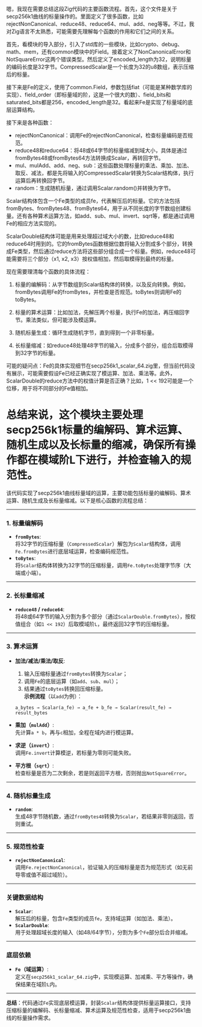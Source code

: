 嗯，我现在需要总结这段Zig代码的主要函数流程。首先，这个文件是关于secp256k1曲线的标量操作的。里面定义了很多函数，比如rejectNonCanonical、reduce48、reduce64、mul、add、neg等等。不过，我对Zig语言不太熟悉，可能需要先理解每个函数的作用和它们之间的关系。

首先，看模块的导入部分，引入了std库的一些模块，比如crypto、debug、math、mem，还有common模块中的Field。接着定义了NonCanonicalError和NotSquareError这两个错误类型。然后定义了encoded_length为32，说明标量的编码长度是32字节。CompressedScalar是一个长度为32的u8数组，表示压缩后的标量。

接下来是Fe的定义，使用了common.Field，参数包括fiat（可能是某种数学库的实现）、field_order（即标量域的阶，这是一个很大的数）、field_bits和saturated_bits都是256，encoded_length是32。看起来Fe是实现了标量域的底层运算结构。

接下来是各种函数：

- rejectNonCanonical：调用Fe的rejectNonCanonical，检查标量编码是否规范。
- reduce48和reduce64：将48或64字节的标量缩减到域大小，具体是通过fromBytes48或fromBytes64方法转换成Scalar，再转回字节。
- mul、mulAdd、add、neg、sub：这些函数处理标量的乘法、乘加、加法、取反、减法，都是先将输入的CompressedScalar转换为Scalar结构体，执行运算后再转换回字节。
- random：生成随机标量，通过调用Scalar.random()并转换为字节。

Scalar结构体包含一个Fe类型的成员fe，代表解压后的标量。它的方法包括fromBytes、fromBytes48、fromBytes64，用于从不同长度的字节数组创建标量。还有各种算术运算方法，如add、sub、mul、invert、sqrt等，都是通过调用Fe的相应方法实现的。

ScalarDouble结构体可能是用来处理超过域大小的数，比如reduce48和reduce64时用到的。它的fromBytes函数根据位数将输入分割成多个部分，转换成Fe类型，然后通过reduce方法将这些部分组合成一个标量。例如，reduce48可能需要将三个部分（x1, x2, x3）按权值相加，然后取模得到最终的标量。

现在需要理清每个函数的具体流程：

1. 标量的编解码：从字节数组到Scalar结构体的转换，以及反向转换。例如，fromBytes调用Fe的fromBytes，并检查是否规范。toBytes则调用Fe的toBytes。

2. 标量的算术运算：比如加法，先解压两个标量，执行Fe的加法，再压缩回字节。乘法类似，但可能涉及模运算。

3. 随机标量生成：循环生成随机字节，直到得到一个非零标量。

4. 长标量缩减：如reduce48处理48字节的输入，分成多个部分，组合后取模得到32字节的标量。

可能的疑问点：Fe的具体实现细节在secp256k1_scalar_64.zig里，但当前代码没有展示，可能需要假设Fe已经正确实现了模运算、加法、乘法等。此外，ScalarDouble的reduce方法中的权值计算是否正确？比如，1 << 192可能是一个位移，用于将不同部分的Fe值相加。

总结来说，这个模块主要处理secp256k1标量的编解码、算术运算、随机生成以及长标量的缩减，确保所有操作都在模域阶L下进行，并检查输入的规范性。
================================================
该代码实现了secp256k1曲线标量域的运算，主要功能包括标量的编解码、算术运算、随机生成及长标量缩减。以下是核心函数的流程总结：

---

### **1. 标量编解码**
- **`fromBytes`**:  
  将32字节的压缩标量（`CompressedScalar`）解包为`Scalar`结构体，调用`Fe.fromBytes`进行底层域运算，检查编码规范性。
- **`toBytes`**:  
  将`Scalar`结构体转换为32字节的压缩标量，调用`Fe.toBytes`处理字节序（大端或小端）。

---

### **2. 长标量缩减**
- **`reduce48` / `reduce64`**:  
  将48或64字节的输入分割为多个部分（通过`ScalarDouble.fromBytes`），按权值组合（如`1 << 192`）后取模域阶`L`，最终返回32字节的压缩标量。

---

### **3. 算术运算**
- **加法/减法/乘法/取反**:  
  1. 输入压缩标量通过`fromBytes`转换为`Scalar`；  
  2. 调用`Fe`的底层运算（如`add`、`sub`、`mul`）；  
  3. 结果通过`toBytes`转换回压缩标量。  
  **示例流程**（以`add`为例）：  
  ```zig
  a_bytes → Scalar(a_fe) → a_fe + b_fe → Scalar(result_fe) → result_bytes
  ```

- **乘加（`mulAdd`）**:  
  先计算`a * b`，再与`c`相加，全程在域内进行模运算。

- **求逆（`invert`）**:  
  调用`Fe.invert`计算模逆，若标量为零则可能失败。

- **平方根（`sqrt`）**:  
  检查标量是否为二次剩余，若是则返回平方根，否则抛出`NotSquareError`。

---

### **4. 随机标量生成**
- **`random`**:  
  生成48字节随机数，通过`fromBytes48`转换为`Scalar`，若结果非零则返回，否则重试。

---

### **5. 规范性检查**
- **`rejectNonCanonical`**:  
  调用`Fe.rejectNonCanonical`，验证输入的压缩标量是否为规范形式（如无前导零或值不超过域阶）。

---

### **关键数据结构**
- **`Scalar`**:  
  解压后的标量，包含`Fe`类型的成员`fe`，支持域运算（如加法、乘法）。
- **`ScalarDouble`**:  
  用于处理超域长度的输入（如48/64字节），分割为多个`Fe`部分后合并缩减。

---

### **底层依赖**
- **`Fe`（域运算）**:  
  定义在`secp256k1_scalar_64.zig`中，实现模运算、加减乘、平方等操作，确保结果在域阶`L`内。

---

**总结**：代码通过`Fe`实现底层模运算，封装`Scalar`结构体提供标量运算接口，支持压缩标量的编解码、长标量缩减、算术运算及规范性检查，适用于secp256k1曲线的标量操作需求。